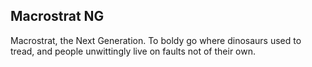 ## Macrostrat NG

Macrostrat, the Next Generation. To boldy go where dinosaurs used to tread, and people unwittingly live on faults not of their own.
